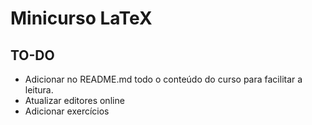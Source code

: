 # Minicurso LaTeX

## TO-DO

- Adicionar no README.md todo o conteúdo do curso para facilitar a leitura.
- Atualizar editores online
- Adicionar exercícios